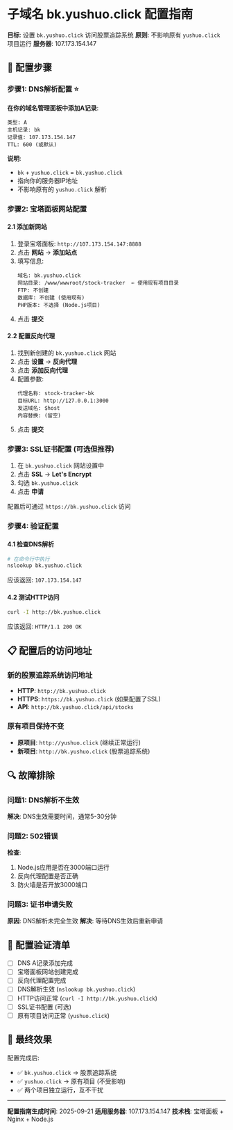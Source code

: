 # 子域名 bk.yushuo.click 配置指南

**目标**: 设置 `bk.yushuo.click` 访问股票追踪系统
**原则**: 不影响原有 `yushuo.click` 项目运行
**服务器**: 107.173.154.147

## 🔧 配置步骤

### 步骤1: DNS解析配置 ⭐

**在你的域名管理面板中添加A记录**:

```
类型: A
主机记录: bk
记录值: 107.173.154.147
TTL: 600 (或默认)
```

**说明**:
- `bk` + `yushuo.click` = `bk.yushuo.click`
- 指向你的服务器IP地址
- 不影响原有的 `yushuo.click` 解析

### 步骤2: 宝塔面板网站配置

#### 2.1 添加新网站
1. 登录宝塔面板: `http://107.173.154.147:8888`
2. 点击 **网站** → **添加站点**
3. 填写信息:
   ```
   域名: bk.yushuo.click
   网站目录: /www/wwwroot/stock-tracker  ← 使用现有项目目录
   FTP: 不创建
   数据库: 不创建 (使用现有)
   PHP版本: 不选择 (Node.js项目)
   ```
4. 点击 **提交**

#### 2.2 配置反向代理
1. 找到新创建的 `bk.yushuo.click` 网站
2. 点击 **设置** → **反向代理**
3. 点击 **添加反向代理**
4. 配置参数:
   ```
   代理名称: stock-tracker-bk
   目标URL: http://127.0.0.1:3000
   发送域名: $host
   内容替换: (留空)
   ```
5. 点击 **提交**

### 步骤3: SSL证书配置 (可选但推荐)

1. 在 `bk.yushuo.click` 网站设置中
2. 点击 **SSL** → **Let's Encrypt**
3. 勾选 `bk.yushuo.click`
4. 点击 **申请**

配置后可通过 `https://bk.yushuo.click` 访问

### 步骤4: 验证配置

#### 4.1 检查DNS解析
```bash
# 在命令行中执行
nslookup bk.yushuo.click
```
应该返回: `107.173.154.147`

#### 4.2 测试HTTP访问
```bash
curl -I http://bk.yushuo.click
```
应该返回: `HTTP/1.1 200 OK`

## 📋 配置后的访问地址

### 新的股票追踪系统访问地址
- **HTTP**: `http://bk.yushuo.click`
- **HTTPS**: `https://bk.yushuo.click` (如果配置了SSL)
- **API**: `http://bk.yushuo.click/api/stocks`

### 原有项目保持不变
- **原项目**: `http://yushuo.click` (继续正常运行)
- **新项目**: `http://bk.yushuo.click` (股票追踪系统)

## 🔍 故障排除

### 问题1: DNS解析不生效
**解决**: DNS生效需要时间，通常5-30分钟

### 问题2: 502错误
**检查**:
1. Node.js应用是否在3000端口运行
2. 反向代理配置是否正确
3. 防火墙是否开放3000端口

### 问题3: 证书申请失败
**原因**: DNS解析未完全生效
**解决**: 等待DNS生效后重新申请

## 🎯 配置验证清单

- [ ] DNS A记录添加完成
- [ ] 宝塔面板网站创建完成
- [ ] 反向代理配置完成
- [ ] DNS解析生效 (`nslookup bk.yushuo.click`)
- [ ] HTTP访问正常 (`curl -I http://bk.yushuo.click`)
- [ ] SSL证书配置 (可选)
- [ ] 原有项目访问正常 (`yushuo.click`)

## 🚀 最终效果

配置完成后:
- ✅ `bk.yushuo.click` → 股票追踪系统
- ✅ `yushuo.click` → 原有项目 (不受影响)
- ✅ 两个项目独立运行，互不干扰

---
**配置指南生成时间**: 2025-09-21
**适用服务器**: 107.173.154.147
**技术栈**: 宝塔面板 + Nginx + Node.js